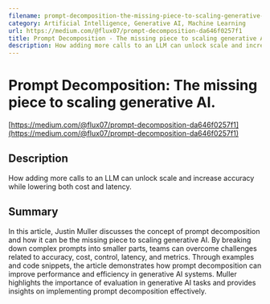 ```yaml
---
filename: prompt-decomposition-the-missing-piece-to-scaling-generative-ai
category: Artificial Intelligence, Generative AI, Machine Learning
url: https://medium.com/@flux07/prompt-decomposition-da646f0257f1
title: Prompt Decomposition - The missing piece to scaling generative AI.
description: How adding more calls to an LLM can unlock scale and increase accuracy while lowering both cost and latency.
---
```

# Prompt Decomposition: The missing piece to scaling generative AI.

[https://medium.com/@flux07/prompt-decomposition-da646f0257f1](https://medium.com/@flux07/prompt-decomposition-da646f0257f1)

## Description

How adding more calls to an LLM can unlock scale and increase accuracy while lowering both cost and latency.

## Summary

In this article, Justin Muller discusses the concept of prompt decomposition and how it can be the missing piece to scaling generative AI. By breaking down complex prompts into smaller parts, teams can overcome challenges related to accuracy, cost, control, latency, and metrics. Through examples and code snippets, the article demonstrates how prompt decomposition can improve performance and efficiency in generative AI systems. Muller highlights the importance of evaluation in generative AI tasks and provides insights on implementing prompt decomposition effectively.
